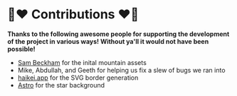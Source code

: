 # 📣❤️ Contributions ❤️📣

**Thanks to the following awesome people for supporting the development of the project in various ways! Without ya'll it would not have been possible!**

- [Sam Beckham](https://github.com/samdbeckham/blog) for the inital mountain assets
- Mike, Abdullah, and Geeth for helping us fix a slew of bugs we ran into
- [haikei.app](https://app.haikei.app/) for the SVG border generation
- [Astro](https://github.com/withastro/astro.build) for the star background
